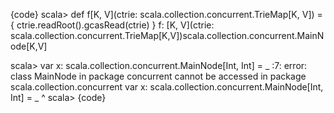 {code}
scala> def f[K, V](ctrie: scala.collection.concurrent.TrieMap[K, V]) = { ctrie.readRoot().gcasRead(ctrie) }
f: [K, V](ctrie: scala.collection.concurrent.TrieMap[K,V])scala.collection.concurrent.MainNode[K,V]

scala> var x: scala.collection.concurrent.MainNode[Int, Int] = _
<console>:7: error: class MainNode in package concurrent cannot be accessed in package scala.collection.concurrent
       var x: scala.collection.concurrent.MainNode[Int, Int] = _
                                          ^
scala>
{code}
